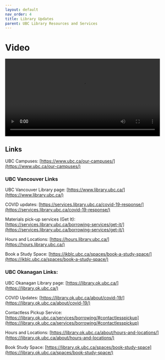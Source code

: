 ```yaml
---
layout: default
nav_order: 4
title: Library Updates
parent: UBC Library Resources and Services
---
```


# Video

<video controls="controls" name="GRAD student orientation to the library - part 2" width="100%" src="GRAD_student_orientation_to_the_library_part_2_burned_in_captions.mp4"></video>

## Links

UBC Campuses: [https://www.ubc.ca/our-campuses/](https://www.ubc.ca/our-campuses/)

### UBC Vancouver Links

UBC Vancouver Library page: [https://www.library.ubc.ca/](https://www.library.ubc.ca/)

COVID updates: [https://services.library.ubc.ca/covid-19-response/](https://services.library.ubc.ca/covid-19-response/)

Materials pick-up services (Get It): [https://services.library.ubc.ca/borrowing-services/get-it/](https://services.library.ubc.ca/borrowing-services/get-it/)

Hours and Locations: [https://hours.library.ubc.ca/](https://hours.library.ubc.ca/)

Book a Study Space: [https://ikblc.ubc.ca/spaces/book-a-study-space/](https://ikblc.ubc.ca/spaces/book-a-study-space/)

### UBC Okanagan Links:

UBC Okanagan Library page: [https://library.ok.ubc.ca/](https://library.ok.ubc.ca/)

COVID Updates: [https://library.ok.ubc.ca/about/covid-19/](https://library.ok.ubc.ca/about/covid-19/)

Contactless Pickup Service: [https://library.ok.ubc.ca/services/borrowing/#contactlesspickup](https://library.ok.ubc.ca/services/borrowing/#contactlesspickup) 

Hours and Locations: [https://library.ok.ubc.ca/about/hours-and-locations/](https://library.ok.ubc.ca/about/hours-and-locations/)

Book Study Space: [https://library.ok.ubc.ca/spaces/book-study-space](https://library.ok.ubc.ca/spaces/book-study-space/)
